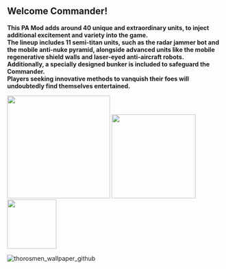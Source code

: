 ## Welcome Commander!
**This PA Mod adds around 40 unique and extraordinary units, to inject additional excitement and variety into the game.  
The lineup includes 11 semi-titan units, such as the radar jammer bot and the mobile anti-nuke pyramid, alongside advanced units like the mobile regenerative shield walls and laser-eyed anti-aircraft robots.  
Additionally, a specially designed bunker is included to safeguard the Commander.  
Players seeking innovative methods to vanquish their foes will undoubtedly find themselves entertained.**

[<img src="https://user-images.githubusercontent.com/104906253/226180751-26cf2511-928b-4a13-8eb5-708f12db590f.png" width="240"  />](https://atlaslord.github.io/thorosmen_wiki)
[<img src="https://user-images.githubusercontent.com/104906253/226180748-05321a0d-d047-47d6-9aef-297c665a3493.png" width="196"  />](https://github.com/ATLASLORD/Thorosmen/discussions/7)
[<img src="https://user-images.githubusercontent.com/104906253/226180752-b5d82d06-d77d-42de-94dc-63ae2acae0c3.png" width="115"  />](https://github.com/ATLASLORD/Thorosmen/archive/refs/heads/main.zip)

![thorosmen_wallpaper_github](https://github.com/ATLASLORD/Thorosmen/assets/104906253/1a134cdf-416a-4816-97b7-5d01d6aae1b3)

